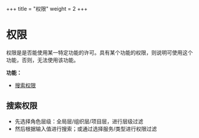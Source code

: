 +++
title = "权限"
weight = 2
+++

# 权限

权限是是否能使用某一特定功能的许可。具有某个功能的权限，则说明可使用这个功能，否则，无法使用该功能。

**功能：**

- [搜索权限](#1)


<h2 id="1">搜索权限</h2>

- 先选择角色层级：全局层/组织层/项目层，进行层级过滤
- 然后根据输入值进行搜索；或通过选择服务/类型进行权限过滤


